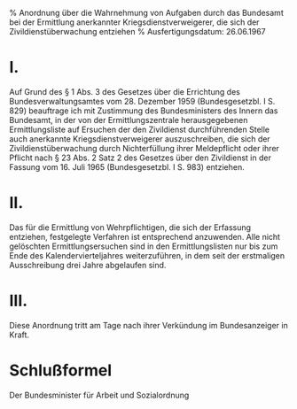 % Anordnung über die Wahrnehmung von Aufgaben durch das Bundesamt bei der Ermittlung anerkannter Kriegsdienstverweigerer, die sich der Zivildienstüberwachung entziehen
% Ausfertigungsdatum: 26.06.1967
 
# I.

Auf Grund des § 1 Abs. 3 des Gesetzes über die Errichtung des Bundesverwaltungsamtes vom 28. Dezember 1959 (Bundesgesetzbl. I S. 829) beauftrage ich mit Zustimmung des Bundesministers des Innern das Bundesamt, in der von der Ermittlungszentrale herausgegebenen Ermittlungsliste auf Ersuchen der den Zivildienst durchführenden Stelle auch anerkannte Kriegsdienstverweigerer auszuschreiben, die sich der Zivildienstüberwachung durch Nichterfüllung ihrer Meldepflicht oder ihrer Pflicht nach § 23 Abs. 2 Satz 2 des Gesetzes über den Zivildienst in der Fassung vom 16. Juli 1965 (Bundesgesetzbl. I S. 983) entziehen.

# II.

Das für die Ermittlung von Wehrpflichtigen, die sich der Erfassung entziehen, festgelegte Verfahren ist entsprechend anzuwenden. Alle nicht gelöschten Ermittlungsersuchen sind in den Ermittlungslisten nur bis zum Ende des Kalendervierteljahres weiterzuführen, in dem seit der erstmaligen Ausschreibung drei Jahre abgelaufen sind.

# III.

Diese Anordnung tritt am Tage nach ihrer Verkündung im Bundesanzeiger in Kraft.

# Schlußformel

Der Bundesminister für Arbeit und Sozialordnung

